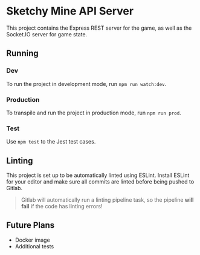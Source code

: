 # Sketchy Mine API Server

This project contains the Express REST server for the game, as well as the Socket.IO server for game state.

## Running

### Dev

To run the project in development mode, run `npm run watch:dev`.

### Production

To transpile and run the project in production mode, run `npm run prod`.

### Test

Use `npm test` to the Jest test cases.

## Linting

This project is set up to be automatically linted using ESLint. Install ESLint for your editor and make sure all commits are linted before being pushed to Gitlab.

> Gitlab will automatically run a linting pipeline task, so the pipeline **will fail** if the code has linting errors!

## Future Plans

- Docker image
- Additional tests
